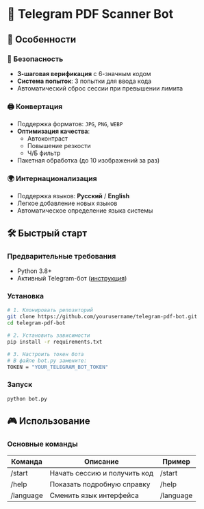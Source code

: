 # 📄 Telegram PDF Scanner Bot

## 🌟 Особенности

### 🔐 Безопасность
- **3-шаговая верификация** с 6-значным кодом
- **Система попыток**: 3 попытки для ввода кода
- Автоматический сброс сессии при превышении лимита

### 🖨️ Конвертация
- Поддержка форматов: `JPG`, `PNG`, `WEBP`
- **Оптимизация качества**:
  - Автоконтраст
  - Повышение резкости
  - Ч/Б фильтр
- Пакетная обработка (до 10 изображений за раз)

### 🌍 Интернационализация
- Поддержка языков: **Русский** / **English**
- Легкое добавление новых языков
- Автоматическое определение языка системы

## 🛠 Быстрый старт

### Предварительные требования
- Python 3.8+
- Активный Telegram-бот ([инструкция](https://core.telegram.org/bots#6-botfather))

### Установка
```bash
# 1. Клонировать репозиторий
git clone https://github.com/yourusername/telegram-pdf-bot.git
cd telegram-pdf-bot

# 2. Установить зависимости
pip install -r requirements.txt

# 3. Настроить токен бота
# В файле bot.py замените:
TOKEN = "YOUR_TELEGRAM_BOT_TOKEN"
```

### Запуск
```bash
python bot.py
```

## 🎮 Использование

### Основные команды
| Команда   | Описание                          | Пример   |
|-----------|-----------------------------------|----------|
| /start    | Начать сессию и получить код      | /start   |
| /help     | Показать подробную справку        | /help    |
| /language | Сменить язык интерфейса           | /language|

